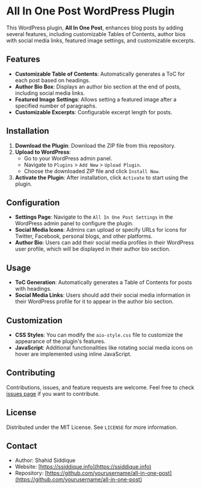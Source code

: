 # All In One Post WordPress Plugin

This WordPress plugin, **All In One Post**, enhances blog posts by adding several features, including customizable Tables of Contents, author bios with social media links, featured image settings, and customizable excerpts.

## Features

- **Customizable Table of Contents**: Automatically generates a ToC for each post based on headings.
- **Author Bio Box**: Displays an author bio section at the end of posts, including social media links.
- **Featured Image Settings**: Allows setting a featured image after a specified number of paragraphs.
- **Customizable Excerpts**: Configurable excerpt length for posts.

## Installation

1. **Download the Plugin**: Download the ZIP file from this repository.
2. **Upload to WordPress**:
   - Go to your WordPress admin panel.
   - Navigate to `Plugins` > `Add New` > `Upload Plugin`.
   - Choose the downloaded ZIP file and click `Install Now`.
3. **Activate the Plugin**: After installation, click `Activate` to start using the plugin.

## Configuration

- **Settings Page**: Navigate to the `All In One Post Settings` in the WordPress admin panel to configure the plugin.
- **Social Media Icons**: Admins can upload or specify URLs for icons for Twitter, Facebook, personal blogs, and other platforms.
- **Author Bio**: Users can add their social media profiles in their WordPress user profile, which will be displayed in their author bio section.

## Usage

- **ToC Generation**: Automatically generates a Table of Contents for posts with headings.
- **Social Media Links**: Users should add their social media information in their WordPress profile for it to appear in the author bio section.

## Customization

- **CSS Styles**: You can modify the `aio-style.css` file to customize the appearance of the plugin's features.
- **JavaScript**: Additional functionalities like rotating social media icons on hover are implemented using inline JavaScript.

## Contributing

Contributions, issues, and feature requests are welcome. Feel free to check [issues page](#) if you want to contribute.

## License

Distributed under the MIT License. See `LICENSE` for more information.

## Contact

- Author: Shahid Siddique
- Website: [https://ssiddique.info](https://ssiddique.info)
- Repository: [https://github.com/yourusername/all-in-one-post](https://github.com/yourusername/all-in-one-post)
